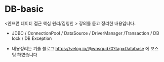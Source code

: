 # DB-basic

<인프런 데이터 접근 핵심 원리/김영한 >   강의를 듣고 정리한 내용입니다.

- JDBC / ConnectionPool / DataSource / DriverManager /Transaction / DB lock / DB Exception

- 내용정리는 기술 블로그 https://velog.io/@wnsqud70?tag=Database 에 포스팅 하였습니다
